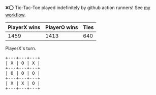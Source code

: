:x::o: Tic-Tac-Toe played indefinitely by github action runners! See [my workflow](.github/workflows/play.yaml).

|PlayerX wins|PlayerO wins|Ties|
|-|-|-|
|1459|1413|640|

PlayerX's turn.

<pre>
+---+---+---+
| X | O | X |
+---+---+---+
| O | O | O |
+---+---+---+
| X | X | O |
+---+---+---+
</pre>